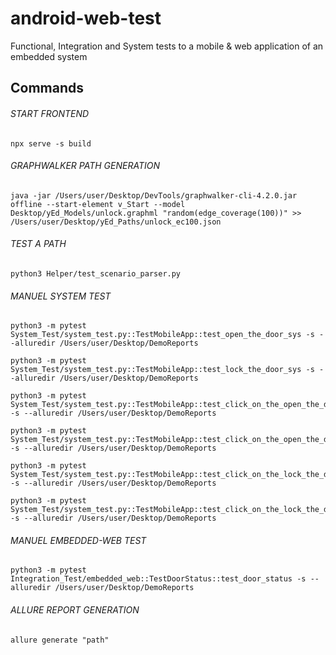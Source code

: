 # android-web-test
Functional, Integration and System tests to a mobile & web application of an embedded system

## Commands

###### START FRONTEND
```
npx serve -s build
```

###### GRAPHWALKER PATH GENERATION
```
java -jar /Users/user/Desktop/DevTools/graphwalker-cli-4.2.0.jar offline --start-element v_Start --model Desktop/yEd_Models/unlock.graphml "random(edge_coverage(100))" >> /Users/user/Desktop/yEd_Paths/unlock_ec100.json
```

###### TEST A PATH
```
python3 Helper/test_scenario_parser.py
```

###### MANUEL SYSTEM TEST
```
python3 -m pytest System_Test/system_test.py::TestMobileApp::test_open_the_door_sys -s --alluredir /Users/user/Desktop/DemoReports
```
```
python3 -m pytest System_Test/system_test.py::TestMobileApp::test_lock_the_door_sys -s --alluredir /Users/user/Desktop/DemoReports
```
```
python3 -m pytest System_Test/system_test.py::TestMobileApp::test_click_on_the_open_the_door_button_once -s --alluredir /Users/user/Desktop/DemoReports
```
```
python3 -m pytest System_Test/system_test.py::TestMobileApp::test_click_on_the_open_the_door_button_twice -s --alluredir /Users/user/Desktop/DemoReports
```
```
python3 -m pytest System_Test/system_test.py::TestMobileApp::test_click_on_the_lock_the_door_button_once -s --alluredir /Users/user/Desktop/DemoReports
```
```
python3 -m pytest System_Test/system_test.py::TestMobileApp::test_click_on_the_lock_the_door_button_twice -s --alluredir /Users/user/Desktop/DemoReports
```

###### MANUEL EMBEDDED-WEB TEST
```
python3 -m pytest Integration_Test/embedded_web::TestDoorStatus::test_door_status -s --alluredir /Users/user/Desktop/DemoReports
```

###### ALLURE REPORT GENERATION
```
allure generate "path"
```
